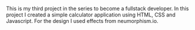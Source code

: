 This is my third project in the series to become a fullstack developer. In this project I created a simple calculator application using HTML, CSS and Javascript. For the design I used effects from neumorphism.io.
